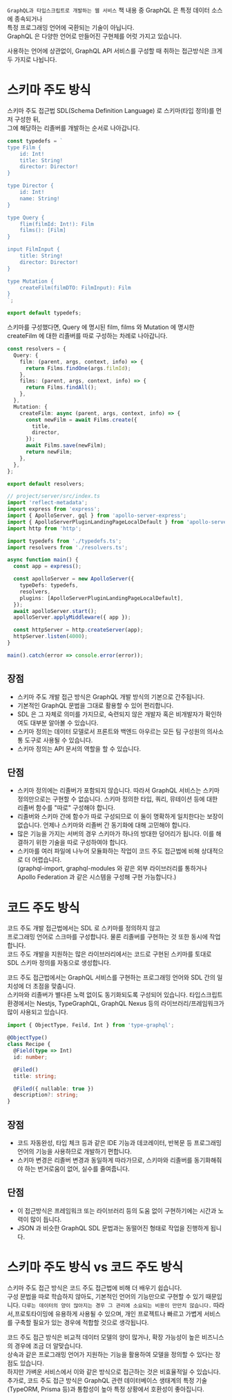 `GraphQL과 타입스크립트로 개발하는 웹 서비스` 책 내용 중
GraphQL 은 특정 데이터 소스에 종속되거나  
특정 프로그래밍 언어에 국환되는 기술이 아닙니다.  
GraphQL 은 다양한 언어로 만들어진 구현체를 어럿 가지고 있습니다.

사용하는 언어에 상관없이, GraphQL API 서비스를 구성할 때 취하는 접근방식은 크게 두 가지로 나뉩니다.

# 스키마 주도 방식

스키마 주도 접근법 SDL(Schema Definition Language) 로 스키마(타입 정의)를 먼저 구성한 뒤,  
그에 해당하는 리졸버를 개발하는 순서로 나아갑니다.

```typescript
const typedefs = `
type Film {
    id: Int!
    title: String!
    director: Director!
}

type Director {
    id: Int!
    name: String!
}

type Query {
    flim(filmId: Int!): Film
    films(): [Film]
}

input FilmInput {
    title: String!
    director: Director!
}

type Mutation {
    createFilm(filmDTO: FilmInput): Film
}
`;

export default typedefs;
```

스키마를 구성했다면, Query 에 명시된 film, films 와 Mutation 에 명시한 createFilm 에 대한 리졸버를 따로 구성하는 차례로 나아갑니다.

```typescript
const resolvers = {
  Query: {
    film: (parent, args, context, info) => {
      return Films.findOne(args.filmId);
    },
    films: (parent, args, context, info) => {
      return Films.findAll();
    },
  },
  Mutation: {
    createFilm: async (parent, args, context, info) => {
      const newFilm = await Films.create({
        title,
        director,
      });
      await Films.save(newFilm);
      return newFilm;
    },
  },
};

export default resolvers;
```

```typescript
// project/server/src/index.ts
import 'reflect-metadata';
import express from 'express';
import { ApolloServer, gql } from 'apollo-server-express';
import { ApolloServerPluginLandingPageLocalDefault } from 'apollo-server-core';
import http from 'http';

import typedefs from './typedefs.ts';
import resolvers from './resolvers.ts';

async function main() {
  const app = express();

  const apolloServer = new ApolloServer({
    typeDefs: typedefs,
    resolvers,
    plugins: [ApolloServerPluginLandingPageLocalDefault],
  });
  await apolloServer.start();
  apolloServer.applyMiddleware({ app });

  const httpServer = http.createServer(app);
  httpServer.listen(4000);
}

main().catch(error => console.error(error));
```

## 장점

- 스키마 주도 개발 접근 방식은 GraphQL 개발 방식의 기본으로 간주됩니다.
- 기본적인 GraphQL 문법을 그대로 활용할 수 있어 편리합니다.
- SDL 은 그 자체로 의미를 가지므로, 숙련되지 않은 개발자 혹은 비개발자가 확인하여도 대부분 알아볼 수 있습니다.
- 스키마 정의는 데이터 모델로서 프론트와 백엔드 아우르는 모든 팀 구성원의 의사소통 도구로 사용될 수 있습니다.
- 스키마 정의는 API 문서의 역할을 할 수 있습니다.

## 단점

- 스키마 정의에는 리졸버가 포함되지 않습니다. 따라서 GraphQL 서비스는 스키마 정의만으로는 구현할 수 없습니다. 스키마 정의한 타입, 쿼리, 뮤테이션 등에 대한 리졸버 함수를 "따로" 구성해야 합니다.
- 리졸버와 스키마 간에 함수가 따로 구성되므로 이 둘이 명확하게 일치한다는 보장이 없습니다. 언제나 스키마와 리졸버 간 동기화에 대해 고민해야 합니다.
- 많은 기능을 가지는 서버의 경우 스키마가 하나의 방대한 덩어리가 됩니다. 이를 해결하기 위한 기술을 따로 구성하여야 합니다.
- 스키마를 여러 파일에 나누어 모듈화하는 작업이 코드 주도 접근법에 비해 상대적으로 더 어렵습니다.  
  (graphql-import, graphql-modules 와 같은 외부 라이브러리를 통하거나 Apollo Federation 과 같은 시스템을 구성해 구현 가능합니다.)

# 코드 주도 방식

코드 주도 개발 접근법에서는 SDL 로 스키마를 정의하지 않고  
프로그래밍 언어로 스크마를 구성합니다. 물론 리졸버를 구현하는 것 또한 동시에 작업합니다.  
코드 주도 개발을 지원하는 많은 라이브러리에서는 코드로 구현된 스키마를 토대로 SDL 스키마 정의를 자동으로 생성합니다.

코드 주도 접근법에서는 GraphQL 서비스를 구현하는 프로그래밍 언어와 SDL 간의 일치성에 더 초점을 맞춥니다.  
스키마와 리졸버가 별다른 노력 없이도 동기화되도록 구성되어 있습니다. 타입스크립트 환경에서는 Nestjs, TypeGraphQL, GraphQL Nexus 등의 라이브러리/프레임워크가 많이 사용되고 있습니다.

```typescript
import { ObjectType, Feild, Int } from 'type-graphql';

@ObjectType()
class Recipe {
  @Field(type => Int)
  id: number;

  @Filed()
  title: string;

  @Filed({ nullable: true })
  description?: string;
}
```

## 장점

- 코드 자동완성, 타입 체크 등과 같은 IDE 기능과 데코레이터, 반복문 등 프로그래밍 언어의 기능을 사용하므로 개발하기 편합니다.
- 스키마 변경은 리졸버 변경과 동일하게 따라가므로, 스키마와 리졸버를 동기화해줘야 하는 번거로움이 없어, 실수를 줄여줍니다.

## 단점

- 이 접근방식은 프레임워크 또는 라이브러리 등의 도움 없이 구현하기에는 시간과 노력이 많이 듭니다.
- JSON 과 비슷한 GraphQL SDL 문법과는 동떨어진 형태로 작업을 진행하게 됩니다.

# 스키마 주도 방식 vs 코드 주도 방식

스키마 주도 접근 방식은 코드 주도 접근법에 비해 더 배우기 쉽습니다.  
구성 문법을 따로 학습하지 않아도, 기본적인 언어의 기능만으로 구현할 수 있기 때문입니다. `다루는 데이터의 양이 많아지는 경우 그 관리에 소요되는 비용이 만만치 않습니다.` 따라서,프로토타이밍에 유용하게 사용될 수 있으며, 개인 프로젝트나 빠르고 가볍게 서비스를 구축할 필요가 있는 경우에 적합할 것으로 생각됩니다.

코드 주도 접근 방식은 비교적 데이터 모델의 양이 많거나, 확장 가능성이 높은 비즈니스의 경우에 조금 더 알맞습니다.  
상속과 같은 프로그래밍 언어가 지원하는 기능을 활용하여 모델을 정의할 수 있다는 장점도 있습니다.  
하지만 가벼운 서비스에서 이와 같은 방식으로 접근하는 것은 비효율적일 수 있습니다.  
추가로, 코드 주도 접근 방식은 GraphQL 관련 데이터베이스 생태계의 특정 기술(TypeORM, Prisma 등)과 통합성이 높아 특정 상황에서 호환성이 좋아집니다.
